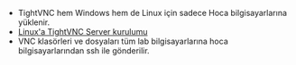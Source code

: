 - TightVNC hem Windows hem de Linux için sadece Hoca bilgisayarlarına yüklenir.
- [Linux'a TightVNC Server kurulumu](VNCLinux.md)
- VNC klasörleri ve dosyaları tüm lab bilgisayarlarına hoca bilgisayarlarından ssh ile gönderilir.
